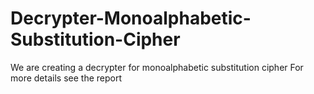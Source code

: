 # Decrypter-Monoalphabetic-Substitution-Cipher
We are creating a decrypter for monoalphabetic substitution cipher
For more details see the report
